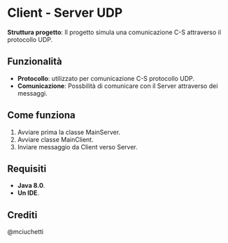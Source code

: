 # Client - Server UDP

**Struttura progetto**:
Il progetto simula una comunicazione C-S attraverso il protocollo UDP.

## Funzionalità

- **Protocollo**: utilizzato per comunicazione C-S protocollo UDP.
- **Comunicazione**: Possbilità di comunicare con il Server attraverso dei messaggi.

## Come funziona

1. Avviare prima la classe MainServer.
2. Avviare classe MainClient.
3. Inviare messaggio da Client verso Server.

## Requisiti

- **Java 8.0**.
- **Un IDE**.

## Crediti
@mciuchetti
